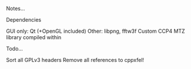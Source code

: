 Notes...

Dependencies

GUI only: Qt (+OpenGL included)
Other: libpng, fftw3f
Custom CCP4 MTZ library compiled within 

Todo...

Sort all GPLv3 headers
Remove all references to cppxfel!

